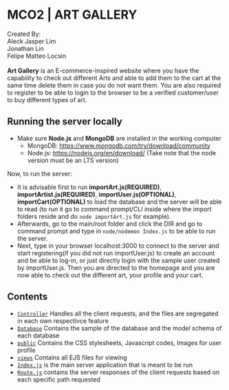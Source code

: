 # MCO2 | ART GALLERY
 Created By: <br>
 Aleck Jasper Lim <br>
 Jonathan Lin <br>
 Felipe Matteo Locsin <br>
<br>
**Art Gallery** is an E-commerce-inspired website where you have the capability to check out different Arts and able to add them to the cart at the same time delete them in case you do not want them. You are also required to register to be able to login to the browser to be a verified customer/user to buy different types of art. <br>

## Running the server locally
- Make sure **Node.js** and **MongoDB** are installed in the working computer <br>
  - MongoDB: https://www.mongodb.com/try/download/community <br>
  - Node.js: https://nodejs.org/en/download/ (Take note that the node version must be an LTS version) <br>

Now, to run the server: <br>
- It is advisable first to run **importArt.js(REQUIRED)**, **importArtist.js(REQUIRED)**, **importUser.js(OPTIONAL)**, **importCart(OPTIONAL)** to load the database and the server will be able to read (to run it go to command prompt/CLI inside where the import folders reside and do `node importArt.js` for example).  
- Afterwards, go to the main/root folder and click the DIR and go to command prompt and type in `node/nodemon Index.js` to be able to run the server. 
- Next, type in your browser localhost:3000 to connect to the server and start registering(if you did not run importUser.js) to create an account and be able to log-in, or just directly login with the sample user created by importUser.js. Then you are directed to the homepage and you are now able to check out the different art, your profile and your cart.

## Contents
- [`Controller`](/Controller) Handles all the client requests, and the files are segregated in each own respectivce feature
- [`Database`](/Database) Contains the sample of the database and the model schema of each database
- [`public`](/public) Contains the CSS stylesheets, Javascript codes, Images for user profile
- [`views`](/views) Contains all EJS files for viewing
- [`Index.js`](/Index.js) is the main server application that is meant to be run
- [`Route.js`](/Route) contains the server responses of the client requests based on each specific path requested
